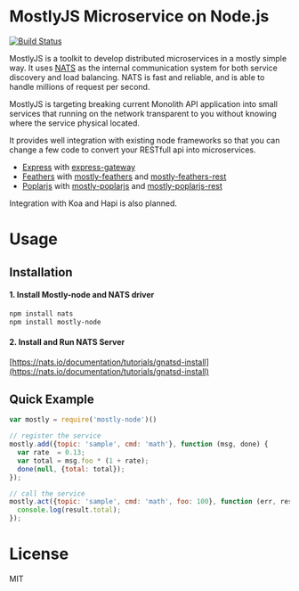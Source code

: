 MostlyJS Microservice on Node.js
================================

[![Build Status](https://travis-ci.org/mostlyjs/mostly-node.svg)](https://travis-ci.org/mostlyjs/mostly-node)

MostlyJS is a toolkit to develop distributed microservices in a mostly simple way. It uses [NATS](http://nats.io) as the internal communication system for both service discovery and load balancing. NATS is fast and reliable, and is able to handle millions of request per second.

MostlyJS is targeting breaking current Monolith API application into small services that running on the network transparent to you without knowing where the service physical located.

It provides well integration with existing node frameworks so that you can change a few code to convert your RESTfull api into microservices.

* [Express](http://www.expressjs.com) with [express-gateway](https://github.com/MostlyJS/mostly-demos)
* [Feathers](https://feathersjs.com/) with [mostly-feathers](https://github.com/MostlyJS/mostly-feathers) and [mostly-feathers-rest](https://github.com/MostlyJS/mostly-feathers-rest)
* [Poplarjs](https://github.com/poplarjs/poplar) with [mostly-poplarjs](https://github.com/MostlyJS/mostly-poplarjs) and [mostly-poplarjs-rest](https://github.com/MostlyJS/mostly-poplarjs-rest)

Integration with Koa and Hapi is also planned.

# Usage

## Installation

#### 1. Install Mostly-node and NATS driver
```bash
npm install nats
npm install mostly-node
```

#### 2. Install and Run NATS Server

[https://nats.io/documentation/tutorials/gnatsd-install](https://nats.io/documentation/tutorials/gnatsd-install)

## Quick Example

```javascript
var mostly = require('mostly-node')()

// register the service
mostly.add({topic: 'sample', cmd: 'math'}, function (msg, done) {
  var rate  = 0.13;
  var total = msg.foo * (1 + rate);
  done(null, {total: total});
});

// call the service
mostly.act({topic: 'sample', cmd: 'math', foo: 100}, function (err, result) {
  console.log(result.total);
});
```

# License

MIT